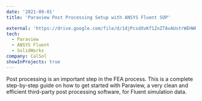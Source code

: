 ```yaml
---
date: '2021-09-01'
title: 'Paraview Post Processing Setup with ANSYS Fluent SOP'

external: 'https://drive.google.com/file/d/1djPcsdXvKf1ZnZTAvAUstrWEHWRu_lxT/view?usp=sharing'
tech:
  - Paraview
  - ANSYS Fluent
  - SolidWorks
company: CalSol
showInProjects: true
---
```


Post processing is an important step in the FEA process. This is a complete step-by-step guide on how to get started with Paraview, a very clean and efficient third-party post processing software, for Fluent simulation data.
